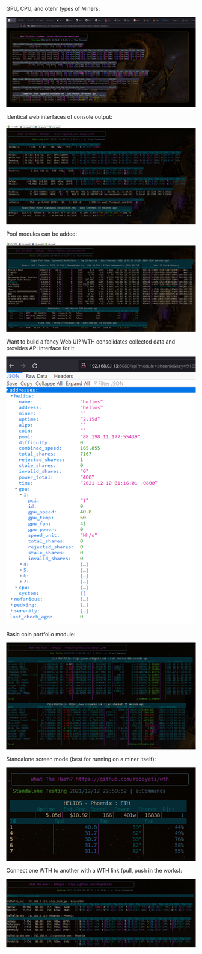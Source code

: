 GPU, CPU, and otehr types of Miners:

![GPU & CPU Miners](/screenshots/wth_con01.png)

Identical web interfaces of console output:

![Web GPU & CPU Miners](/screenshots/wth_web01.png)

Pool modules can be added:

![Pools](/screenshots/wth_web02.png)

Want to build a fancy Web UI?  WTH consolidates collected data and provides API interface for it:

![API](/screenshots/api_example.png)

Basic coin portfolio module:

![Portfolio](/screenshots/portfolio_example.png)

Standalone screen mode (best for running on a miner itself):

![StandAlone](/screenshots/standalone_example.png)

Connect one WTH to another with a WTH link (pull, push in the works):

![WTH Link](/screenshots/wth_link.png)
